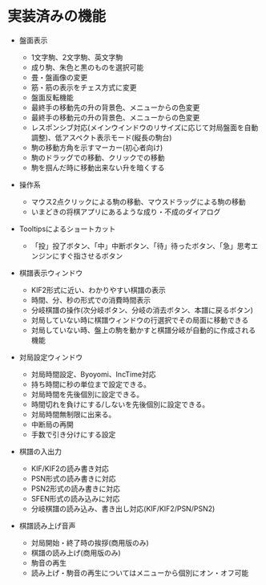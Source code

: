 ﻿# 実装済みの機能

- 盤面表示
	- 1文字駒、2文字駒、英文字駒
	- 成り駒、朱色と黒のものを選択可能
	- 畳・盤画像の変更
	- 筋・筋の表示をチェス方式に変更
	- 盤面反転機能
	- 最終手の移動先の升の背景色、メニューからの色変更
	- 最終手の移動元の升の背景色、メニューからの色変更
	- レスポンシブ対応(メインウインドウのリサイズに応じて対局盤面を自動調整)、低アスペクト表示モード(縦長の駒台)
	- 駒の移動方角を示すマーカー(初心者向け)
	- 駒のドラッグでの移動、クリックでの移動
	- 駒を掴んだ時に移動出来ない升を暗くする

- 操作系
	- マウス2点クリックによる駒の移動、マウスドラッグによる駒の移動
	- いまどきの将棋アプリにあるような成り・不成のダイアログ

- Tooltipsによるショートカット
	- 「投」投了ボタン、「中」中断ボタン、「待」待ったボタン、「急」思考エンジンにすぐ指させるボタン

- 棋譜表示ウィンドウ
	- KIF2形式に近い、わかりやすい棋譜の表示
	- 時間、分、秒の形式での消費時間表示
	- 分岐棋譜の操作(次分岐ボタン、分岐の消去ボタン、本譜に戻るボタン)
	- 対局していない時に棋譜ウィンドウの行選択でその局面に移動できる
	- 対局していない時、盤上の駒を動かすと棋譜分岐が自動的に作成される機能

- 対局設定ウィンドウ
	- 対局時間設定、Byoyomi、IncTime対応
	- 持ち時間に秒の単位まで設定できる。
	- 対局時間を先後個別に設定できる。
	- 時間切れを負けにする/しないを先後個別に設定できる。
	- 対局時間無制限に出来る。
	- 中断局の再開
	- 手数で引き分けにする設定

- 棋譜の入出力
	- KIF/KIF2の読み書き対応
	- PSN形式の読み書きに対応
	- PSN2形式の読み書きに対応
	- SFEN形式の読み込みに対応
	- 分岐棋譜の読み込み、書き出し対応(KIF/KIF2/PSN/PSN2)

- 棋譜読み上げ音声
	- 対局開始・終了時の挨拶(商用版のみ)
	- 棋譜の読み上げ(商用版のみ)
	- 駒音の再生
	- 読み上げ・駒音の再生についてはメニューから個別にオン・オフ可能
